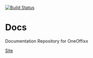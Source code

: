[![Build Status](https://travis-ci.org/OneOffixx/docs.svg?branch=gh-pages)](https://travis-ci.org/OneOffixx/docs)

# Docs
Documentation Repository for OneOffixx

[Site](http://docs.oneoffixx.com)
